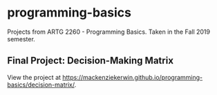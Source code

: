 # programming-basics
Projects from ARTG 2260 - Programming Basics. Taken in the Fall 2019 semester.

## Final Project: Decision-Making Matrix

View the project at https://mackenziekerwin.github.io/programming-basics/decision-matrix/.
